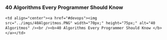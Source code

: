 ### 40 Algorithms Every Programmer Should Know

    <td align="center"><a href="#devops"><img src="../imgs/40Algoritmos.PNG" width="70px;" height="75px;" alt="40 Algoritmos" /><br /><b>40 Algorithms Every Programmer Should Know </b></a></td>
